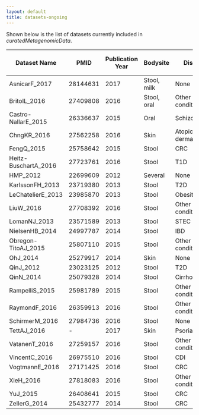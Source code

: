```yaml
---
layout: default
title: datasets-ongoing
---
```


Shown below is the list of datasets currently included in *curatedMetagenomicData*.

| Dataset Name | PMID | Publication Year | Bodysite | Disease | Number of Samples |
| --- | --- | --- | --- | --- | --- |
| AsnicarF_2017	| 28144631 | 2017 | Stool, milk | None | 24 |
| BritoIL_2016	| 27409808 | 2016 | Stool, oral | Other condition | 312 |
| Castro-NallarE_2015 | 26336637 | 2015 | Oral | Schizophrenia | 32 |
| ChngKR_2016 | 27562258 | 2016 | Skin | Atopic dermatitis | 78 |
| FengQ_2015 | 25758642 | 2015 | Stool | CRC | 154 |
| Heitz-BuschartA_2016 | 27723761 | 2016 | Stool | T1D | 53 |
| HMP_2012 | 22699609 | 2012 | Several | None | 749 |
| KarlssonFH_2013 | 23719380 | 2013 | Stool | T2D | 145 |
| LeChatelierE_2013 | 23985870 | 2013 | Stool | Obesity | 292 |
| LiuW_2016 | 27708392 | 2016 | Stool | Other condition	| 110 |
| LomanNJ_2013 | 23571589 | 2013 | Stool | STEC | 43 |
| NielsenHB_2014 | 24997787 | 2014 | Stool | IBD | 396 |
| Obregon-TitoAJ_2015 | 25807110 | 2015 | Stool | Other condition | 58 |
| OhJ_2014 | 25279917 | 2014 | Skin | None | 291 |
| QinJ_2012 | 23023125 | 2012 | Stool | T2D | 363 |
| QinN_2014 | 25079328 | 2014 | Stool | Cirrhosis | 237 |
| RampelliS_2015 | 25981789 | 2015 | Stool | Other condition | 38 |
| RaymondF_2016 | 26359913 | 2016 | Stool | Other condition | 72 |
| SchirmerM_2016 | 27984736 | 2016 | Stool | None | 471 |
| TettAJ_2016 | - | 2017 | Skin	| Psoriasis | 97 |
| VatanenT_2016 | 27259157 | 2016 | Stool | Other condition | 785 |
| VincentC_2016 | 26975510 | 2016 | Stool | CDI | 229 |
| VogtmannE_2016 | 27171425 | 2016 | Stool | CRC | 110 |
| XieH_2016 | 27818083 | 2016 | Stool | Other condition | 250 |
| YuJ_2015 | 26408641 | 2015 | Stool | CRC | 128 |
| ZellerG_2014 | 25432777 | 2014 | Stool | CRC | 199 |
